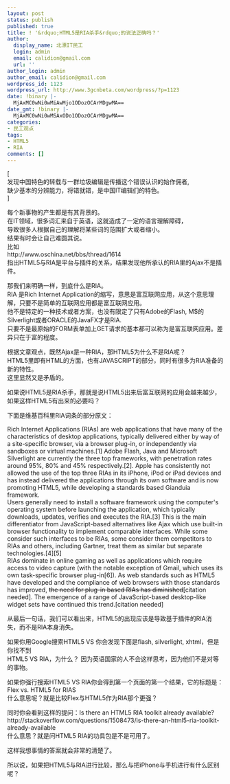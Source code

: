 ```yaml
---
layout: post
status: publish
published: true
title: ! '&rdquo;HTML5是RIA杀手&rdquo;的说法正确吗？'
author:
  display_name: 北漂IT民工
  login: admin
  email: calidion@gmail.com
  url: ''
author_login: admin
author_email: calidion@gmail.com
wordpress_id: 1123
wordpress_url: http://www.3gcnbeta.com/wordpress/?p=1123
date: !binary |-
  MjAxMC0wNi0wMiAwMjo1ODozOCArMDgwMA==
date_gmt: !binary |-
  MjAxMC0wNi0wMSAxODo1ODozOCArMDgwMA==
categories:
- 民工观点
tags:
- HTML5
- RIA
comments: []
---
```

<p>[<br />
发现中国特色的转载与一群垃圾编辑是传播这个错误认识的始作佣者,<br />
缺少基本的分辨能力，将错就错，是中国IT编辑们的特色。<br />
]</p>
<p>每个新事物的产生都是有其背景的。<br />
在IT领域，很多词汇来自于英语，这就造成了一定的语言理解障碍，<br />
导致很多人根据自己的理解将某些词的范围扩大或者缩小。<br />
结果有时会让自己难圆其说。<br />
比如<br />
http://www.oschina.net/bbs/thread/1614<br />
指出HTML5与RIA是平台与插件的关系，结果发现他所承认的RIA里的Ajax不是插件。</p>
<p>那我们来明确一样，到底什么是RIA。<br />
RIA 是Rich Internet Application的缩写，意思是富互联网应用，从这个意思理解，只要不是简单的互联网应用都是富互联网应用。<br />
他不是特定的一种技术或者方案，也没有限定了只有Adobe的Flash, M$的Silverlight或者ORACLE的JavaFX才是RIA.<br />
只要不是最原始的FORM表单加上GET请求的基本都可以称为是富互联网应用。差异只在于富的程度。</p>
<p>根据文章观点，既然Ajax是一种RIA，那HTML5为什么不是RIA呢？<br />
HTML5里即有HTML的方面，也有JAVASCRIPT的部分，同时有很多为RIA准备的新的特性。<br />
这里显然又是矛盾的。</p>
<p>如果说HTML5是RIA杀手，那就是说HTML5出来后富互联网的应用会越来越少，如果这样HTML5有出来的必要吗？</p>
<p>下面是维基百科里RIA词条的部分原文：</p>
<p>Rich Internet Applications (RIAs) are web applications that have many of the characteristics of desktop applications, typically delivered either by way of a site-specific browser, via a browser plug-in, or independently via sandboxes or virtual machines.[1] Adobe Flash, Java and Microsoft Silverlight are currently the three top frameworks, with penetration rates around 95%, 80% and 45% respectively.[2]. Apple has consistently not allowed the use of the top three RIAs in its iPhone, iPod or iPad devices and has instead delivered the applications through its own software and is now promoting HTML5, while developing a standards based Gianduia framework.<br />
Users generally need to install a software framework using the computer's operating system before launching the application, which typically downloads, updates, verifies and executes the RIA.[3] This is the main differentiator from JavaScript-based alternatives like Ajax which use built-in browser functionality to implement comparable interfaces. While some consider such interfaces to be RIAs, some consider them competitors to RIAs and others, including Gartner, treat them as similar but separate technologies.[4][5]<br />
RIAs dominate in online gaming as well as applications which require access to video capture (with the notable exception of Gmail, which uses its own task-specific browser plug-in[6]). As web standards such as HTML5 have developed and the compliance of web browsers with those standards has improved, <del datetime="2010-06-01T18:16:18+00:00">the need for plug-in based RIAs has diminished</del>[citation needed]. The emergence of a range of JavaScript-based desktop-like widget sets have continued this trend.[citation needed]</p>
<p>从最后一句话，我们可以看出来，HTML5的出现应该是导致基于插件的RIA消失，而不是RIA本身消失。</p>
<p>如果你用Google搜索HTML5 VS 你会发现下面是flash, silverlight, xhtml，但是你找不到<br />
HTML5 VS RIA，为什么？ 因为英语国家的人不会这样思考，因为他们不是对等的事物。</p>
<p>如果你强行搜索HTML5 VS RIA你会得到第一个页面的第一个结果，它的标题是：Flex vs. HTML5 for RIAS<br />
什么意思呢？就是比较Flex与HTML5作为RIA那个更强？</p>
<p>同时你会看到这样的提问：Is there an HTML5 RIA toolkit already available?<br />
http://stackoverflow.com/questions/1508473/is-there-an-html5-ria-toolkit-already-available<br />
什么意思？就是问HTML5 RIA的功具包是不是可用了。</p>
<p>这样我想事情的答案就会非常的清楚了。</p>
<p>所以说，如果把HTML5与RIA进行比较，那么与把iPhone与手机进行有什么区别呢？</p>
